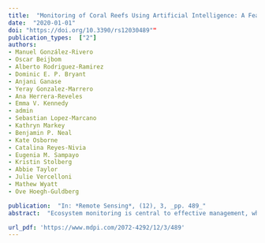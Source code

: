 ```yaml
---
title:  "Monitoring of Coral Reefs Using Artificial Intelligence: A Feasible and Cost-Effective Approach"
date:  "2020-01-01"
doi: "https://doi.org/10.3390/rs12030489""
publication_types:  ["2"]
authors:  
- Manuel González-Rivero 
- Oscar Beijbom 
- Alberto Rodriguez-Ramirez 
- Dominic E. P. Bryant 
- Anjani Ganase 
- Yeray Gonzalez-Marrero 
- Ana Herrera-Reveles 
- Emma V. Kennedy 
- admin
- Sebastian Lopez-Marcano 
- Kathryn Markey 
- Benjamin P. Neal 
- Kate Osborne 
- Catalina Reyes-Nivia 
- Eugenia M. Sampayo 
- Kristin Stolberg 
- Abbie Taylor 
- Julie Vercelloni 
- Mathew Wyatt 
- Ove Hoegh-Guldberg

publication:  "In: *Remote Sensing*, (12), 3, _pp. 489_"
abstract:  "Ecosystem monitoring is central to effective management, where rapid reporting is essential to provide timely advice. While digital imagery has greatly improved the speed of underwater data collection for monitoring benthic communities, image analysis remains a bottleneck in reporting observations. In recent years, a rapid evolution of artificial intelligence in image recognition has been evident in its broad applications in modern society, offering new opportunities for increasing the capabilities of coral reef monitoring. Here, we evaluated the performance of Deep Learning Convolutional Neural Networks for automated image analysis, using a global coral reef monitoring dataset. The study demonstrates the advantages of automated image analysis for coral reef monitoring in terms of error and repeatability of benthic abundance estimations, as well as cost and benefit. We found unbiased and high agreement between expert and automated observations (97\\%). Repeated surveys and comparisons against existing monitoring programs also show that automated estimation of benthic composition is equally robust in detecting change and ensuring the continuity of existing monitoring data. Using this automated approach, data analysis and reporting can be accelerated by at least 200x and at a fraction of the cost (1\\%). Combining commonly used underwater imagery in monitoring with automated image annotation can dramatically improve how we measure and monitor coral reefs worldwide, particularly in terms of allocating limited resources, rapid reporting and data integration within and across management areas."

url_pdf: 'https://www.mdpi.com/2072-4292/12/3/489'
---
```

